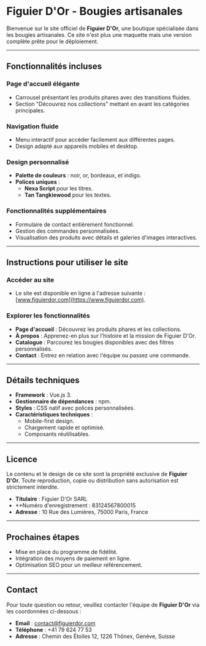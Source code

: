 # **Figuier D'Or - Bougies artisanales**

Bienvenue sur le site officiel de **Figuier D'Or**, une boutique spécialisée dans les bougies artisanales. Ce site n'est plus une maquette mais une version complète prête pour le déploiement.

---

## **Fonctionnalités incluses**

### **Page d'accueil élégante**
- Carrousel présentant les produits phares avec des transitions fluides.
- Section "Découvrez nos collections" mettant en avant les catégories principales.

### **Navigation fluide**
- Menu interactif pour accéder facilement aux différentes pages.
- Design adapté aux appareils mobiles et desktop.

### **Design personnalisé**
- **Palette de couleurs** : noir, or, bordeaux, et indigo.
- **Polices uniques** :
    - **Nexa Script** pour les titres.
    - **Tan Tangkiewood** pour les textes.

### **Fonctionnalités supplémentaires**
- Formulaire de contact entièrement fonctionnel.
- Gestion des commandes personnalisées.
- Visualisation des produits avec détails et galeries d'images interactives.

---

## **Instructions pour utiliser le site**

### **Accéder au site**
- Le site est disponible en ligne à l'adresse suivante : [www.figuierdor.com](https://www.figuierdor.com).

### **Explorer les fonctionnalités**
- **Page d'accueil** : Découvrez les produits phares et les collections.
- **À propos** : Apprenez-en plus sur l'histoire et la mission de Figuier D'Or.
- **Catalogue** : Parcourez les bougies disponibles avec des filtres personnalisés.
- **Contact** : Entrez en relation avec l'équipe ou passez une commande.

---

## **Détails techniques**

- **Framework** : Vue.js 3.
- **Gestionnaire de dépendances** : npm.
- **Styles** : CSS natif avec polices personnalisées.
- **Caractéristiques techniques** :
    - Mobile-first design.
    - Chargement rapide et optimisé.
    - Composants réutilisables.

---

## **Licence**

Le contenu et le design de ce site sont la propriété exclusive de **Figuier D'Or**. Toute reproduction, copie ou distribution sans autorisation est strictement interdite.

- **Titulaire** : Figuier D'Or SARL
- **Numéro d'enregistrement : 83124567800015
- **Adresse** : 10 Rue des Lumières, 75000 Paris, France

---

## **Prochaines étapes**

- Mise en place du programme de fidélité.
- Intégration des moyens de paiement en ligne.
- Optimisation SEO pour un meilleur référencement.

---

## **Contact**

Pour toute question ou retour, veuillez contacter l'équipe de **Figuier D'Or** via les coordonnées ci-dessous :

- **Email** : contact@figuierdor.com
- **Téléphone** : +41 79 624 77 53
- **Adresse** : Chemin des Étoiles 12, 1226 Thônex, Genève, Suisse
